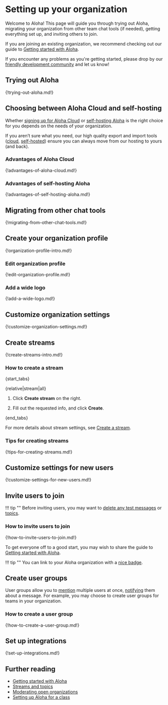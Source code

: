 # Setting up your organization

Welcome to Aloha! This page will guide you through trying out Aloha,
migrating your organization from other team chat tools (if needed),
getting everything set up, and inviting others to join.

If you are joining an existing organization, we recommend checking out
our guide to [Getting started with Aloha][getting-started].

[getting-started]: /help/getting-started-with-aloha

If you encounter any problems as you're getting started, please drop
by our [friendly development community](/development-community/) and let
us know!

## Trying out Aloha

{!trying-out-aloha.md!}

## Choosing between Aloha Cloud and self-hosting

Whether [signing up for Aloha Cloud](/new/) or [self-hosting
Aloha](/self-hosting/) is the right choice for you depends on the
needs of your organization.

If you aren’t sure what you need, our high quality export and import
tools ([cloud][export-cloud], [self-hosted][export-self-hosted])
ensure you can always move from our hosting to yours (and back).

[export-cloud]: /help/export-your-organization
[export-self-hosted]: https://aloha.readthedocs.io/en/latest/production/export-and-import.html

### Advantages of Aloha Cloud

{!advantages-of-aloha-cloud.md!}

### Advantages of self-hosting Aloha

{!advantages-of-self-hosting-aloha.md!}

## Migrating from other chat tools

{!migrating-from-other-chat-tools.md!}

## Create your organization profile

{!organization-profile-intro.md!}

### Edit organization profile

{!edit-organization-profile.md!}

### Add a wide logo

{!add-a-wide-logo.md!}

## Customize organization settings

{!customize-organization-settings.md!}

## Create streams

{!create-streams-intro.md!}

### How to create a stream

{start_tabs}

{relative|stream|all}

1. Click **Create stream** on the right.

1. Fill out the requested info, and click **Create**.

{end_tabs}

For more details about stream settings, see [Create a
stream](/help/create-a-stream#stream-options).

### Tips for creating streams

{!tips-for-creating-streams.md!}

## Customize settings for new users

{!customize-settings-for-new-users.md!}

## Invite users to join

!!! tip ""
     Before inviting users, you may want to [delete any test messages][delete-message]
     or [topics](/help/delete-a-topic).

[delete-message]: /help/edit-or-delete-a-message#delete-a-message-completely

### How to invite users to join

{!how-to-invite-users-to-join.md!}

To get everyone off to a good start, you may wish to share the guide
to [Getting started with Aloha](/help/getting-started-with-aloha).

!!! tip ""
    You can link to your Aloha organization with a [nice badge](/help/linking-to-aloha).

## Create user groups

User groups allow you to [mention](/help/mention-a-user-or-group) multiple
users at once, [notifying](/help/pm-mention-alert-notifications) them about a message. For example, you may choose to create user groups for teams in your organization.

### How to create a user group

{!how-to-create-a-user-group.md!}

## Set up integrations

{!set-up-integrations.md!}

## Further reading

* [Getting started with Aloha](/help/getting-started-with-aloha)
* [Streams and topics](/help/streams-and-topics)
* [Moderating open organizations](/help/moderating-open-organizations)
* [Setting up Aloha for a class](/help/setting-up-aloha-for-a-class)
